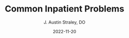---
title: Common Inpatient Problems
author: J. Austin Straley, DO
layout: post
header: true
chapter: 8
section: 00
weight: 80
lesson: 00
date: 2022-11-20
---